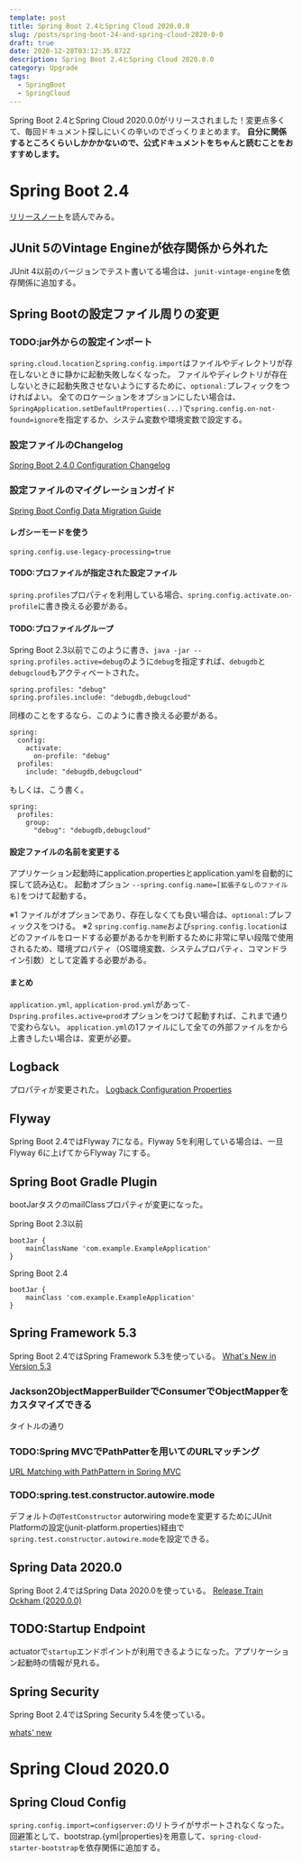 ```yaml
---
template: post
title: Spring Boot 2.4とSpring Cloud 2020.0.0
slug: /posts/spring-boot-24-and-spring-cloud-2020-0-0
draft: true
date: 2020-12-28T03:12:35.872Z
description: Spring Boot 2.4とSpring Cloud 2020.0.0
category: Upgrade
tags:
  - SpringBoot
  - SpringCloud
---
```

Spring Boot 2.4とSpring Cloud 2020.0.0がリリースされました！変更点多くて、毎回ドキュメント探しにいくの辛いのでざっくりまとめます。
**自分に関係するところくらいしかかかないので、公式ドキュメントをちゃんと読むことをおすすめします。**

# Spring Boot 2.4
[リリースノート](https://github.com/spring-projects/spring-boot/wiki/Spring-Boot-2.4-Release-Notes)を読んでみる。

## JUnit 5のVintage Engineが依存関係から外れた
JUnit 4以前のバージョンでテスト書いてる場合は、`junit-vintage-engine`を依存関係に追加する。

## Spring Bootの設定ファイル周りの変更
### TODO:jar外からの設定インポート
`spring.cloud.location`と`spring.config.import`はファイルやディレクトリが存在しないときに静かに起動失敗しなくなった。
ファイルやディレクトリが存在しないときに起動失敗させないようにするために、`optional:`プレフィックをつければよい。
全てのロケーションをオプションにしたい場合は、`SpringApplication.setDefaultProperties(...)`で`spring.config.on-not-found=ignore`を指定するか、システム変数や環境変数で設定する。

### 設定ファイルのChangelog
[Spring Boot 2.4.0 Configuration Changelog](https://github.com/spring-projects/spring-boot/wiki/Spring-Boot-2.4.0-Configuration-Changelog)

### 設定ファイルのマイグレーションガイド
[Spring Boot Config Data Migration Guide](https://github.com/spring-projects/spring-boot/wiki/Spring-Boot-Config-Data-Migration-Guide)

#### レガシーモードを使う
```
spring.config.use-legacy-processing=true
```

#### TODO:プロファイルが指定された設定ファイル
`spring.profiles`プロパティを利用している場合、`spring.config.activate.on-profile`に書き換える必要がある。


#### TODO:プロファイルグループ
Spring Boot 2.3以前でこのように書き、`java -jar --spring.profiles.active=debug`のように`debug`を指定すれば、`debugdb`と`debugcloud`もアクティベートされた。
```
spring.profiles: "debug"
spring.profiles.include: "debugdb,debugcloud"
```

同様のことをするなら、このように書き換える必要がある。
```
spring:
  config:
    activate:
      on-profile: "debug"
  profiles:
    include: "debugdb,debugcloud"
```
もしくは、こう書く。
```
spring:
  profiles:
    group:
      "debug": "debugdb,debugcloud"
```

#### 設定ファイルの名前を変更する
アプリケーション起動時にapplication.propertiesとapplication.yamlを自動的に探して読み込む。
起動オプション `--spring.config.name=[拡張子なしのファイル名]`をつけて起動する。

※1 ファイルがオプションであり、存在しなくても良い場合は、`optional:`プレフィックスをつける。
※2 `spring.config.name`および`spring.config.location`はどのファイルをロードする必要があるかを判断するために非常に早い段階で使用されるため、環境プロパティ（OS環境変数、システムプロパティ、コマンドライン引数）として定義する必要がある。


#### まとめ
`application.yml`, `application-prod.yml`があって`-Dspring.profiles.active=prod`オプションをつけて起動すれば、これまで通りで変わらない。
`application.yml`の1ファイルにして全ての外部ファイルをから上書きしたい場合は、変更が必要。

## Logback
プロパティが変更された。
[Logback Configuration Properties](https://github.com/spring-projects/spring-boot/wiki/Spring-Boot-2.4-Release-Notes#logback-configuration-properties)

## Flyway
Spring Boot 2.4ではFlyway 7になる。Flyway 5を利用している場合は、一旦Flyway 6に上げてからFlyway 7にする。

## Spring Boot Gradle Plugin
bootJarタスクのmailClassプロパティが変更になった。

Spring Boot 2.3以前
```
bootJar {
    mainClassName 'com.example.ExampleApplication'
}
```

Spring Boot 2.4
```
bootJar {
    mainClass 'com.example.ExampleApplication'
}
```

## Spring Framework 5.3
Spring Boot 2.4ではSpring Framework 5.3を使っている。
[What's New in Version 5.3](https://github.com/spring-projects/spring-framework/wiki/What's-New-in-Spring-Framework-5.x#whats-new-in-version-53)

### Jackson2ObjectMapperBuilderでConsumer<ObjectMapper>でObjectMapperをカスタマイズできる
タイトルの通り

### TODO:Spring MVCでPathPatterを用いてのURLマッチング
[URL Matching with PathPattern in Spring MVC](https://spring.io/blog/2020/06/30/url-matching-with-pathpattern-in-spring-mvc)

### TODO:spring.test.constructor.autowire.mode
デフォルトの`@TestConstructor` autorwiring modeを変更するためにJUnit Platformの設定(junit-platform.properties)経由で`spring.test.constructor.autowire.mode`を設定できる。

## Spring Data 2020.0
Spring Boot 2.4ではSpring Data 2020.0を使っている。
[Release Train Ockham (2020.0.0)](https://github.com/spring-projects/spring-data-commons/wiki/Release-Train-Ockham-(2020.0.0))

## TODO:Startup Endpoint
actuatorで`startup`エンドポイントが利用できるようになった。アプリケーション起動時の情報が見れる。

## Spring Security
Spring Boot 2.4ではSpring Security 5.4を使っている。

[whats' new](https://docs.spring.io/spring-security/site/docs/5.4.0/reference/html5/#new)

# Spring Cloud 2020.0

## Spring Cloud Config
`spring.config.import=configserver:`のリトライがサポートされなくなった。
回避策として、bootstrap.{yml|properties}を用意して、`spring-cloud-starter-bootstrap`を依存関係に追加する。


